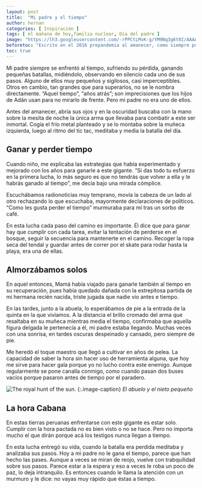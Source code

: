 ```yaml
---
layout: post
title:  "Mi padre y el tiempo"
author: hernan
categories: [ Inspiración ]
tags: [ el mañana de hoy,familia nuclear, Día del padre ]
image: "https://lh3.googleusercontent.com/-rPPCtLMvK-g/YM9Nq3g6t0I/AAAAAAABgEk/H7eKlmlQ0ZIJ94T0hItU2HUeN9PKGOApQCLcBGAsYHQ/s1600/1624198571054705-0.png"
beforetoc: "Escrito en el 2016 prepandemia al amanecer, como siempre puntual, sin recurrir a la alarma del reloj."
toc: true
---
```


Mi padre siempre se enfrentó al tiempo, sufriendo su pérdida, ganando pequeñas batallas, midiéndolo, observando en silencio cada uno de sus pasos. Alguno de ellos muy pequeños y sigilosos, casi imperceptibles. Otros en cambio, tan grandes que para superarlos, no se le nombra directamente. “Aquel tiempo”, “años atrás”; son imprecisiones que los hijos de Adán usan para no mirarlo de frente. Pero mi padre no era uno de ellos.

Antes del amanecer, abría sus ojos y en la oscuridad buscaba con la mano sobre la mesita de noche la única arma que llevaba para combatir a este ser inmortal. Cogía el frío metal planteado y se lo montaba sobre la muñeca izquierda, luego al ritmo del tic tac, meditaba y media la batalla del día.

## Ganar y perder tiempo

Cuando niño, me explicaba las estrategias que había experimentado y mejorado con los años para ganarle a este gigante. “Si das todo tu esfuerzo en la primera lucha, lo más seguro es que no tendrás que volver a ella y le habrás ganado al tiempo”, me decía bajo una mirada cómplice.

Escuchábamos radionoticias muy temprano, movía la cabeza de un lado al otro rechazando lo que escuchaba, mayormente declaraciones de políticos. “Como les gusta perder el tiempo” murmuraba para mí tras un sorbo de café.

En esta lucha cada paso del camino es importante. Él dice que para ganar hay que cumplir con cada tarea, evitar la tentación de perderse en el bosque, seguir la secuencia para mantenerte en el camino. Recoger la ropa seca del tendal y guardar antes de correr por el skate para rodar hasta la playa, era una de ellas.

## Almorzábamos solos

En aquel entonces, Mamá había viajado para ganarle también al tiempo en su recuperación, pues había quedado dañada con la estrepitosa partida de mi hermana recién nacida, triste jugada que nadie vio antes e tiempo.

En las tardes, junto a la abuela, lo esperábamos de pie a la entrada de la quinta en la que vivíamos. A la distancia el brillo cromado del arma que resaltaba en su muñeca mientras media el tiempo, confirmaba que aquella figura delgada le pertenecía a él, mi padre estaba llegando. Muchas veces con una sonrisa, en tardes oscuras despeinado y cansado, pero siempre de pie.

Me heredó el toque maestro que llegó a cultivar en años de pelea. La capacidad de saber la hora sin hacer uso de herramienta alguna, que hoy me sirve para hacer gala porque yo no lucho contra este enemigo. Aunque regularmente se pone canalla conmigo, como cuando pasan dos buses vacíos porque pasaron antes de tiempo por el paradero.

 ![The royal hunt of the sun](https://lh3.googleusercontent.com/-OI_lFDCAE1s/YM9NpkV9DKI/AAAAAAABgEg/7zP77EZvgR0xpWiNe4gyM8c0fKslYIasACLcBGAsYHQ/s1600/1624198567174655-1.png). 
{:.image-caption}
*El abuelo y el nieto pequeño*

## La hora Cabana

En estas tierras peruanas enfrentarse con este gigante es estar solo. Cumplir con la hora pactada no es bien visto o no se hace. Pero no importa mucho el que dirán porque acá los testigos nunca llegan a tiempo.

En esta lucha entregó su vida, cuando la batalla era perdida meditaba y analizaba sus pasos. Hoy a mi padre no le gana el tiempo, parece que han hecho las pases. Aunque a veces se miran de reojo, vuelve con trabquilidad sobre sus pasos. Parece estar a la espera y eso a veces le roba un poco de paz, lo deja intranquilo. Es entonces cuando le llama la atención con un murmuro y le dice: no vayas muy rápido que éstas a tiempo.
